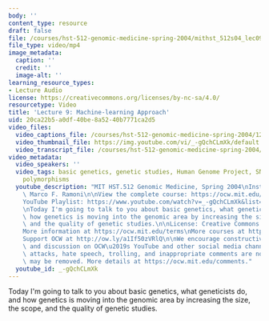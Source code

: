 ```yaml
---
body: ''
content_type: resource
draft: false
file: /courses/hst-512-genomic-medicine-spring-2004/mithst_512s04_lec09_360p_16_9.mp4
file_type: video/mp4
image_metadata:
  caption: ''
  credit: ''
  image-alt: ''
learning_resource_types:
- Lecture Audio
license: https://creativecommons.org/licenses/by-nc-sa/4.0/
resourcetype: Video
title: 'Lecture 9: Machine-learning Approach'
uid: 20ca22b5-a0df-40be-8a52-40b7771ca2d5
video_files:
  video_captions_file: /courses/hst-512-genomic-medicine-spring-2004/12zXjSWh5BKEn4xaO5f25tlI92pDg-iBv_transcript.webvtt
  video_thumbnail_file: https://img.youtube.com/vi/_-gQchCLmXk/default.jpg
  video_transcript_file: /courses/hst-512-genomic-medicine-spring-2004/12zXjSWh5BKEn4xaO5f25tlI92pDg-iBv_transcript.pdf
video_metadata:
  video_speakers: ''
  video_tags: basic genetics, genetic studies, Human Genome Project, SNP, single nucleotide
    polymorphisms
  youtube_description: "MIT HST.512 Genomic Medicine, Spring 2004\nInstructor: Dr.\
    \ Marco F. Ramoni\n\nView the complete course: https://ocw.mit.edu/courses/hst-512-genomic-medicine-spring-2004/\n\
    YouTube Playlist: https://www.youtube.com/watch?v=_-gQchCLmXk&list=PLUl4u3cNGP613PJMNmRjAIdBr76goU1V5\n\
    \nToday I'm going to talk to you about basic genetics, what geneticists do, and\
    \ how genetics is moving into the genomic area by increasing the size, the scope,\
    \ and the quality of genetic studies.\n\nLicense: Creative Commons BY-NC-SA\n\
    More information at https://ocw.mit.edu/terms\nMore courses at https://ocw.mit.edu\n\
    Support OCW at http://ow.ly/a1If50zVRlQ\n\nWe encourage constructive comments\
    \ and discussion on OCW\u2019s YouTube and other social media channels. Personal\
    \ attacks, hate speech, trolling, and inappropriate comments are not allowed and\
    \ may be removed. More details at https://ocw.mit.edu/comments."
  youtube_id: _-gQchCLmXk
---
```

Today I'm going to talk to you about basic genetics, what geneticists do, and how genetics is moving into the genomic area by increasing the size, the scope, and the quality of genetic studies.